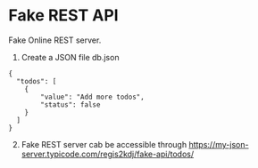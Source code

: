 # Fake REST API

Fake Online REST server.

1. Create a JSON file db.json
```
{
  "todos": [
    {
        "value": "Add more todos",
        "status": false
    }
  ]
}
```

2. Fake REST server cab be accessible through https://my-json-server.typicode.com/regis2kdj/fake-api/todos/
